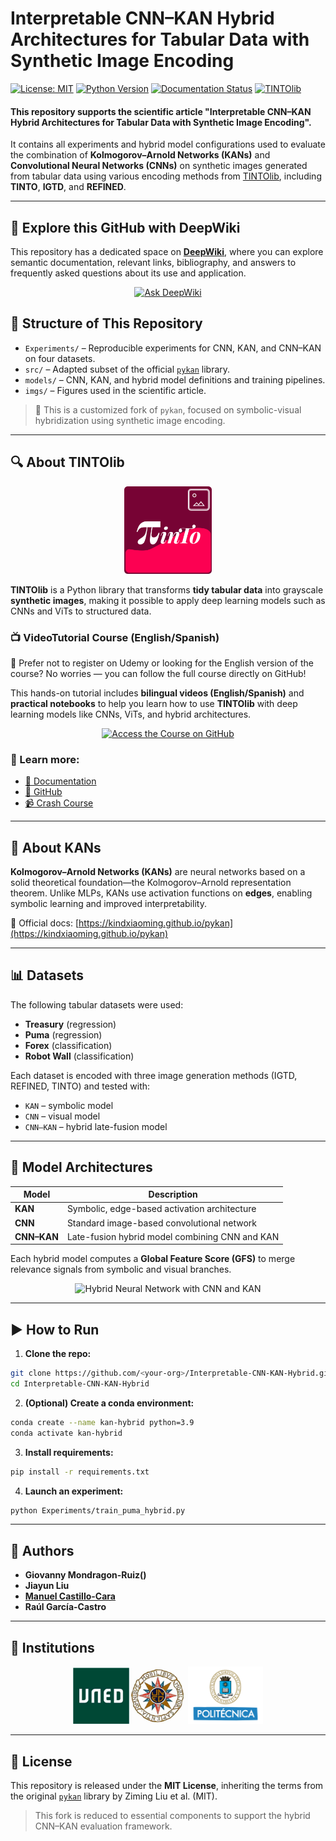 # Interpretable CNN–KAN Hybrid Architectures for Tabular Data with Synthetic Image Encoding

[![License: MIT](https://img.shields.io/badge/license-MIT-blue.svg)](https://github.com/manwestc/Interpetrable-Hybrid-CNN-KAN/blob/master/LICENSE)
[![Python Version](https://img.shields.io/badge/Python-3.9%2B-blue)](https://pypi.python.org/pypi/)
[![Documentation Status](https://readthedocs.org/projects/morph-kgc/badge/?version=latest)](https://tintolib.readthedocs.io/en/latest/)
[![TINTOlib](https://img.shields.io/badge/library-TINTOlib-9cf)](https://github.com/oeg-upm/TINTOlib)

#### This repository supports the scientific article **"Interpretable CNN–KAN Hybrid Architectures for Tabular Data with Synthetic Image Encoding"**.

It contains all experiments and hybrid model configurations used to evaluate the combination of **Kolmogorov–Arnold Networks (KANs)** and **Convolutional Neural Networks (CNNs)** on synthetic images generated from tabular data using various encoding methods from [TINTOlib](https://tintolib.readthedocs.io/en/latest/), including **TINTO**, **IGTD**, and **REFINED**.

---

## 🔎 Explore this GitHub with DeepWiki

This repository has a dedicated space on **[DeepWiki]([https://deepwiki.com/oeg-upm/TINTOlib](https://deepwiki.com/manwestc/MIMO-indoor-localization-with-HybridNN-TINTOlib))**, where you can explore semantic documentation, relevant links, bibliography, and answers to frequently asked questions about its use and application.

<p align="center">
  <a href="https://deepwiki.com/manwestc/MIMO-indoor-localization-with-HybridNN-TINTOlib" target="_blank">
    <img src="https://deepwiki.com/badge.svg" alt="Ask DeepWiki"/>
  </a>
</p>


## 🧪 Structure of This Repository

- `Experiments/` – Reproducible experiments for CNN, KAN, and CNN–KAN on four datasets.
- `src/` – Adapted subset of the official [`pykan`](https://github.com/KindXiaoming/pykan) library.
- `models/` – CNN, KAN, and hybrid model definitions and training pipelines.
- `imgs/` – Figures used in the scientific article.

> 🔧 This is a customized fork of `pykan`, focused on symbolic-visual hybridization using synthetic image encoding.

---

## 🔍 About TINTOlib

<div align="center">
<img src="imgs/logo.svg" alt="TINTO Logo" width="140"/>
</div>

**TINTOlib** is a Python library that transforms **tidy tabular data** into grayscale **synthetic images**, making it possible to apply deep learning models such as CNNs and ViTs to structured data.

### 📺 VideoTutorial Course (English/Spanish)

🎥 Prefer not to register on Udemy or looking for the English version of the course? No worries — you can follow the full course directly on GitHub!

This hands-on tutorial includes **bilingual videos (English/Spanish)** and **practical notebooks** to help you learn how to use **TINTOlib** with deep learning models like CNNs, ViTs, and hybrid architectures.

<p align="center">
  <a href="https://github.com/oeg-upm/TINTOlib-Crash_Course" target="_blank">
    <img src="https://img.shields.io/badge/GitHub-VideoTutorial%20Course-black?style=for-the-badge&logo=GitHub&logoColor=white" alt="Access the Course on GitHub"/>
  </a>
</p>

### 📘 Learn more: 
- [📘 Documentation](https://tintolib.readthedocs.io/en/latest/)
- [🚀 GitHub](https://github.com/oeg-upm/TINTOlib)
- [📹 Crash Course](https://github.com/oeg-upm/TINTOlib-Crash_Course)

---


## 🧠 About KANs

**Kolmogorov–Arnold Networks (KANs)** are neural networks based on a solid theoretical foundation—the Kolmogorov–Arnold representation theorem. Unlike MLPs, KANs use activation functions on **edges**, enabling symbolic learning and improved interpretability.

📘 Official docs: [https://kindxiaoming.github.io/pykan](https://kindxiaoming.github.io/pykan)

---


## 📊 Datasets

The following tabular datasets were used:

- **Treasury** (regression)
- **Puma** (regression)
- **Forex** (classification)
- **Robot Wall** (classification)

Each dataset is encoded with three image generation methods (IGTD, REFINED, TINTO) and tested with:

- `KAN` – symbolic model
- `CNN` – visual model
- `CNN–KAN` – hybrid late-fusion model

---

## 🧩 Model Architectures

| Model      | Description                                    |
|------------|------------------------------------------------|
| **KAN**    | Symbolic, edge-based activation architecture   |
| **CNN**    | Standard image-based convolutional network     |
| **CNN–KAN**| Late-fusion hybrid model combining CNN and KAN |

Each hybrid model computes a **Global Feature Score (GFS)** to merge relevance signals from symbolic and visual branches.

<div align="center">
<img src="imgs/HyNN.png" alt="Hybrid Neural Network with CNN and KAN" width="550"/>
</div>

---

## ▶ How to Run

1. **Clone the repo:**
```bash
git clone https://github.com/<your-org>/Interpretable-CNN-KAN-Hybrid.git
cd Interpretable-CNN-KAN-Hybrid
```

2. **(Optional) Create a conda environment:**
```bash
conda create --name kan-hybrid python=3.9
conda activate kan-hybrid
```

3. **Install requirements:**
```bash
pip install -r requirements.txt
```

4. **Launch an experiment:**
```bash
python Experiments/train_puma_hybrid.py
```


---

## 🧠 Authors

- **Giovanny Mondragon-Ruiz()**
- **Jiayun Liu**
- **[Manuel Castillo-Cara](https://github.com/manwestc)**
- **Raúl García-Castro**

---

## 🏫 Institutions

<div align="center">
<kbd><img src="imgs/logo-uned-.jpg" width="180"/></kbd>
<kbd><img src="imgs/logo-upm.png" width="120"/></kbd>
</div>

---

## 📜 License

This repository is released under the **MIT License**, inheriting the terms from the original [`pykan`](https://github.com/KindXiaoming/pykan) library by Ziming Liu et al. (MIT).

> This fork is reduced to essential components to support the hybrid CNN–KAN evaluation framework.
